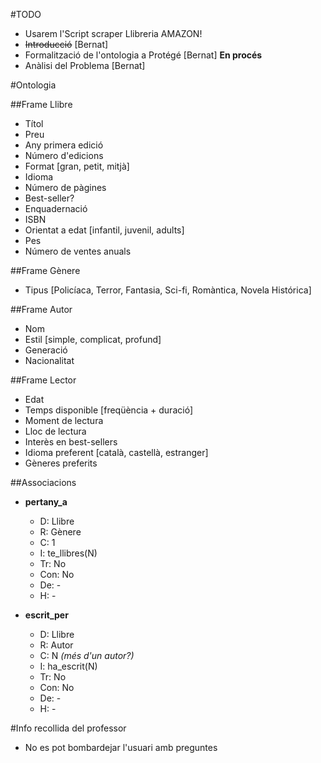 #TODO

- Usarem l'Script scraper Llibreria AMAZON!
- <del>Introducció</del> [Bernat]
- Formalització de l'ontologia a Protégé [Bernat] **En procés**
- Anàlisi del Problema [Bernat]

#Ontologia

##Frame Llibre
- Títol
- Preu
- Any primera edició
- Número d'edicions
- Format [gran, petit, mitjà]
- Idioma
- Número de pàgines
- Best-seller?
- Enquadernació
- ISBN
- Orientat a edat [infantil, juvenil, adults]
- Pes
- Número de ventes anuals

##Frame Gènere

- Tipus [Policíaca, Terror, Fantasia, Sci-fi, Romàntica, Novela Histórica]

##Frame Autor
- Nom
- Estil [simple, complicat, profund]
- Generació
- Nacionalitat

##Frame Lector
- Edat
- Temps disponible [freqüència + duració]
- Moment de lectura
- Lloc de lectura
- Interès en best-sellers
- Idioma preferent [català, castellà, estranger]
- Gèneres preferits

##Associacions
- **pertany_a**
  - D: Llibre
  - R: Gènere
  - C: 1
  - I: te_llibres(N)
  - Tr: No
  - Con: No
  - De: -
  - H: -
  
- **escrit_per**
  - D: Llibre
  - R: Autor
  - C: N _(més d'un autor?)_
  - I: ha_escrit(N)
  - Tr: No
  - Con: No
  - De: -
  - H: -
  

#Info recollida del professor

- No es pot bombardejar l'usuari amb preguntes

